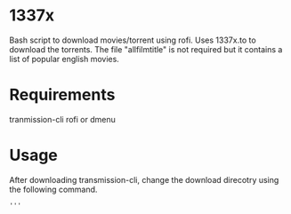# 1337x
Bash script to download movies/torrent using rofi.
Uses 1337x.to to download the torrents.
The file "allfilmtitle" is not required but it contains a list of popular english movies.

# Requirements
tranmission-cli
rofi or dmenu

# Usage
After downloading transmission-cli, change the download direcotry using the following command.

```transmission-daemon --download-dir "your-download-directory-path"
'''
